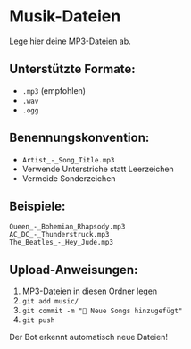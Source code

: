 # Musik-Dateien

Lege hier deine MP3-Dateien ab.

## Unterstützte Formate:
- `.mp3` (empfohlen)
- `.wav`
- `.ogg`

## Benennungskonvention:
- `Artist_-_Song_Title.mp3`
- Verwende Unterstriche statt Leerzeichen
- Vermeide Sonderzeichen

## Beispiele:
```
Queen_-_Bohemian_Rhapsody.mp3
AC_DC_-_Thunderstruck.mp3
The_Beatles_-_Hey_Jude.mp3
```

## Upload-Anweisungen:
1. MP3-Dateien in diesen Ordner legen
2. `git add music/`
3. `git commit -m "🎵 Neue Songs hinzugefügt"`
4. `git push`

Der Bot erkennt automatisch neue Dateien! 